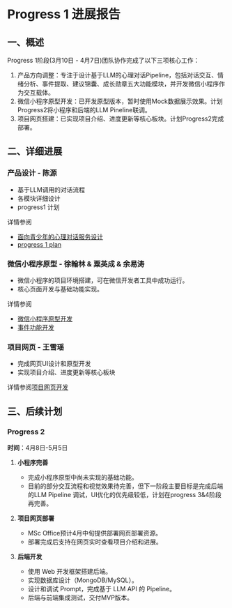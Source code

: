 # Progress 1 进展报告

## 一、概述

Progress 1阶段(3月10日 - 4月7日)团队协作完成了以下三项核心工作：

1. 产品方向调整：专注于设计基于LLM的心理对话Pipeline，包括对话交互、情绪分析、事件提取、建议锦囊、成长勋章五大功能模块，并开发微信小程序作为交互载体。
2. 微信小程序原型开发：已开发原型版本，暂时使用Mock数据展示效果。计划Progress2将小程序和后端的LLM Pineline联调。
3. 项目网页搭建：已实现项目介绍、进度更新等核心板块。计划Progress2完成部署。

## 二、详细进展

### 产品设计 - 陈源

- 基于LLM调用的对话流程
- 各模块详细设计
- progress1 计划

详情参阅

- [面向青少年的心理对话服务设计](../proposal/面向青少年的心理对话服务流程设计.md)
- [progress 1 plan](./plan.md)

### 微信小程序原型 - 徐翰林 & 粟英成 & 余易涛

- 微信小程序的项目环境搭建，可在微信开发者工具中成功运行。
- 核心页面开发与基础功能实现。

详情参阅

- [微信小程序原型开发](xuhanlin/progress1.md)
- [事件功能开发](suyingcheng/progress1.md)

### 项目网页 - 王雪瑶

- 完成网页UI设计和原型开发
- 实现项目介绍、进度更新等核心板块

详情参阅[项目网页开发](wangxueyao/WANG_Xueyao.md)

## 三、后续计划

### Progress 2

**时间**：4月8日-5月5日

1. **小程序完善**
   - 完成小程序原型中尚未实现的基础功能。
   - 目前的部分交互流程和视觉效果待完善，但下一阶段主要目标是完成后端的LLM Pipeline 调试，UI优化的优先级较低，计划在progress 3&4阶段再完善。

2. **项目网页部署**
   - MSc Office预计4月中旬提供部署网页部署资源。
   - 部署完成后支持在网页实时查看项目介绍和进展。

3. **后端开发**
   - 使用 Web 开发框架搭建后端。  
   - 实现数据库设计（MongoDB/MySQL）。  
   - 设计和调试 Prompt，完成基于 LLM API 的 Pipeline。  
   - 后端与前端集成测试，交付MVP版本。
